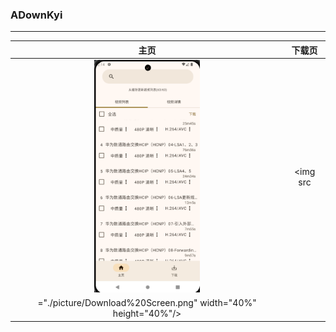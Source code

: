 ### ADownKyi

------------
|                      主页                       |                         下载页                         |
|:---------------------------------------------:|:---------------------------------------------------:|
| <img src="./picture/Main%20Screen.png" width="40%" height="40%"/> | <img src
="./picture/Download%20Screen.png" width="40%" height="40%"/> |